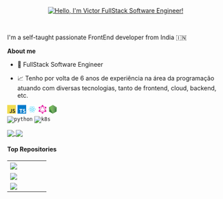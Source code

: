 <p align="center"><a href="https://victorocvh.github.io"><img width="80%" alt="Hello, I'm Victor FullStack Software Engineer!" src="https://i.imgur.com/hwWB7ts_d.webp?maxwidth=760&fidelity=grand" /></a></p>

<br />

I'm a self-taught passionate FrontEnd developer from India 🇮🇳

**About me**

- 💼 FullStack Software Engineer

- 📈 Tenho por volta de 6 anos de experiência na área da programação atuando com diversas tecnologias, tanto de frontend, cloud, backend, etc.



<code><img height="20" alt="javascript" src="https://raw.githubusercontent.com/github/explore/80688e429a7d4ef2fca1e82350fe8e3517d3494d/topics/javascript/javascript.png"></code>
<code><img height="20" alt="typescript" src="https://raw.githubusercontent.com/github/explore/80688e429a7d4ef2fca1e82350fe8e3517d3494d/topics/typescript/typescript.png"></code>
<code><img height="20" alt="react" src="https://raw.githubusercontent.com/github/explore/80688e429a7d4ef2fca1e82350fe8e3517d3494d/topics/react/react.png"></code>
<code><img height="20" alt="graphql" src="https://raw.githubusercontent.com/github/explore/5c058a388828bb5fde0bcafd4bc867b5bb3f26f3/topics/graphql/graphql.png"></code>
<code><img height="20" alt="nodejs" src="https://raw.githubusercontent.com/github/explore/80688e429a7d4ef2fca1e82350fe8e3517d3494d/topics/nodejs/nodejs.png"></code>    
<code><img height="20" alt="python" src="https://raw.githubusercontent.com/jmnote/z-icons/master/svg/python.svg"></code>
<code><img height="20" alt="k8s" src="https://raw.githubusercontent.com/jmnote/z-icons/master/svg/kubernetes.svg"></code>


<a href="https://github.com/victorocvh/">
  <img height=200 align="center" src="https://github-readme-stats.vercel.app/api?username=victorocvh&show_icons=true&theme=blue-green" />
</a>
<a href="https://github.com/victorocvh/">
  <img height=200 align="center" src="https://github-readme-stats.vercel.app/api/top-langs?username=victorocvh&layout=compact&langs_count=8&theme=blue-green" />
</a>

#### Top Repositories


<table width="100%">
  <tr><td valign="top" width="33%">
    <a href="https://github.com/victorocvh/django-lab">
    <img align="center" src="https://github-readme-stats.vercel.app/api/pin/?username=victorocvh&repo=django-lab&theme=blue-green" />
  </a>
  </td></tr>

  <tr>
    <td valign="top" width="33%">
   <a href="https://github.com/victorocvh/daemonset-app">
    <img align="center" src="https://github-readme-stats.vercel.app/api/pin/?username=victorocvh&repo=daemonset-app&theme=blue-green" />
  </a>     
    </td>
  </tr>

  <tr>
    <td valign="top" width="33%">
        <a href="https://github.com/victorocvh/rabbitmq-lab">
    <img align="center" src="https://github-readme-stats.vercel.app/api/pin/?username=victorocvh&repo=rabbitmq-lab&theme=blue-green" />
  </a>
    </td>
  </tr>


</table>


<br />
<br />
